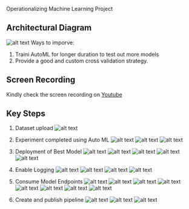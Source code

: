 

Operationalizing Machine Learning Project


## Architectural Diagram
![alt text](./Screenshots/architectural_diagram.png)
Ways to imporve:
1. Traini AutoML for longer duration to test out more models
2. Provide a good and custom cross validation strategy.

## Screen Recording
Kindly check the screen recording on [Youtube](https://www.youtube.com/watch?v=bgbWS5BTJ9w)


## Key Steps

1. Dataset upload
![alt text](./Screenshots/0_dataset.png)

2. Experiment completed using Auto ML
![alt text](./Screenshots/2_automl_completed.png)
![alt text](./Screenshots/3_best_model_run.png)
![alt text](./Screenshots/4_best_model_explanation.png)


3. Deployment of Best Model
![alt text](./Screenshots/5_deploy_best_model_1.png)
![alt text](./Screenshots/6_deploy_best_model_2.png)
![alt text](./Screenshots/7_deploy_best_model_3.png)
![alt text](./Screenshots/8_model_list.png)
![alt text](./Screenshots/9_best_model_deployed.png)


4. Enable Logging
![alt text](./Screenshots/11_logs.png)
![alt text](./Screenshots/12_logs_2.png)
![alt text](./Screenshots/13_application_insights.png)
![alt text](./Screenshots/14_application_insights_2.png)


5. Consume Model Endpoints
![alt text](./Screenshots/15_swagger.png)
![alt text](./Screenshots/10_consume_best_model.png)
![alt text](./Screenshots/16_swagger_model.png)
![alt text](./Screenshots/17_swagger_model_2.png)
![alt text](./Screenshots/18_swagger_model_explanation.png	)
![alt text](./Screenshots/18_swagger_model_explanation_2.png)
![alt text](./Screenshots/19_endpoint_running.png)
![alt text](./Screenshots/20_endpoint_running.png)


6. Create and publish pipeline
![alt text](./Screenshots/21_pipelines_running.png)
![alt text](./Screenshots/22_pipeline_active.png)
![alt text](./Screenshots/1_dataset.png)